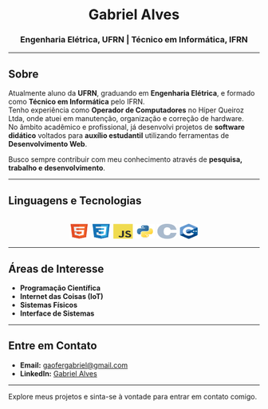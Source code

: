 <h1 align="center">Gabriel Alves</h1>
<h3 align="center">Engenharia Elétrica, UFRN | Técnico em Informática, IFRN </h3>

---

## Sobre
Atualmente aluno da **UFRN**, graduando em **Engenharia Elétrica**, e formado como **Técnico em Informática** pelo IFRN.  
Tenho experiência como **Operador de Computadores** no Híper Queiroz Ltda, onde atuei em manutenção, organização e correção de hardware.  
No âmbito acadêmico e profissional, já desenvolvi projetos de **software didático** voltados para **auxílio estudantil** utilizando ferramentas de **Desenvolvimento Web**.   

Busco sempre contribuir com meu conhecimento através de **pesquisa, trabalho e desenvolvimento**.

---

## Linguagens e Tecnologias

<div align="center">
  <br>
  <img alt="Gabriel-HTML" height="30" width="40" src="https://raw.githubusercontent.com/devicons/devicon/master/icons/html5/html5-original.svg">
  <img alt="Gabriel-CSS" height="30" width="40" src="https://raw.githubusercontent.com/devicons/devicon/master/icons/css3/css3-original.svg">
  <img alt="Gabriel-JS" height="30" width="40" src="https://raw.githubusercontent.com/devicons/devicon/master/icons/javascript/javascript-original.svg">
  <img alt="Gabriel-Python" height="30" width="40" src="https://raw.githubusercontent.com/devicons/devicon/master/icons/python/python-original.svg">
  <img alt="Gabriel-C" height="30" width="40" src="https://raw.githubusercontent.com/devicons/devicon/master/icons/c/c-original.svg">
  <img alt="Gabriel-Cplusplus" height="30" width="40" src="https://raw.githubusercontent.com/devicons/devicon/master/icons/cplusplus/cplusplus-original.svg">
</div>

---

##  Áreas de Interesse
- **Programação Científica**  
- **Internet das Coisas (IoT)**  
- **Sistemas Físicos**  
- **Interface de Sistemas**  

---

##  Entre em Contato
- **Email:** gaofergabriel@gmail.com  
- **LinkedIn:** [Gabriel Alves](https://www.linkedin.com/in/seu-perfil-linkedin)  

---

 Explore meus projetos e sinta-se à vontade para entrar em contato comigo.
